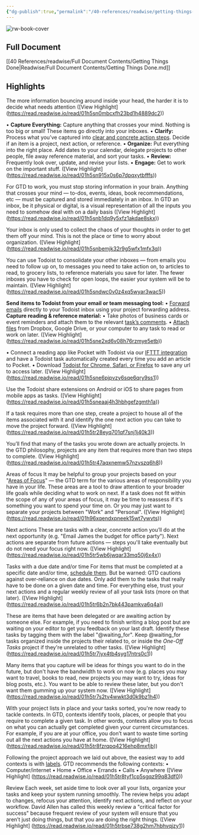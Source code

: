 ```yaml
---
{"dg-publish":true,"permalink":"/40-references/readwise/getting-things-done/","tags":["rw/articles"]}
---
```


![rw-book-cover](https://images.ctfassets.net/dm4oa8qtogq0/7AcwkBK9MtQ2dQijSBGlqw/36c2c3da49c526a62498a27b3fa3875e/Getting_Things_Done_GTD.png?w=1200&fm=jpg)

## Full Document
[[40 References/readwise/Full Document Contents/Getting Things Done\|Readwise/Full Document Contents/Getting Things Done.md]]

## Highlights
The more information bouncing around inside your head, the harder it is to decide what needs attention ([View Highlight] (https://read.readwise.io/read/01h5sn0mbcxfh23bd1h4889dc2))


• **Capture Everything:** Capture anything that crosses your mind. Nothing is too big or small! These items go directly into your inboxes.
• **Clarify:** Process what you’ve captured into [clear and concrete action steps](https://gettingthingsdone.com/2017/02/episode-27-gtd-keys-to-clarifying/). Decide if an item is a project, next action, or reference.
• **Organize:** Put everything into the right place. Add dates to your calendar, delegate projects to other people, file away reference material, and sort your tasks.
• **Review:** Frequently look over, update, and revise your lists.
• **Engage:** Get to work on the important stuff. ([View Highlight] (https://read.readwise.io/read/01h5sn915x0s6p7dpqxytbfffs))


For GTD to work, you must stop storing information in your brain. Anything that crosses your mind — to-dos, events, ideas, book recommendations, etc — must be captured and stored immediately in an inbox. In GTD an inbox, be it physical or digital, is a visual representation of all the inputs you need to somehow deal with on a daily basis ([View Highlight] (https://read.readwise.io/read/01h5snb1dq9y5xfz1akdae8skx))


Your inbox is only used to collect the chaos of your thoughts in order to get them off your mind. This is not the place or time to worry about organization. ([View Highlight] (https://read.readwise.io/read/01h5snbemjk32r9g5wfx1mfx3q))


You can use Todoist to consolidate your other inboxes — from emails you need to follow up on, to messages you need to take action on, to articles to read, to grocery lists, to reference materials you save for later. The fewer inboxes you have to check for open loops, the easier your system will be to maintain. ([View Highlight] (https://read.readwise.io/read/01h5sndwc0v0z4xq5wyar3wac5))


**Send items to Todoist from your email or team messaging tool:**
• [Forward emails](https://get.todoist.help/hc/en-us/articles/360000249160-Forwarding-emails-to-Todoist?itm_campaign=getting_things_done&itm_medium=referral&itm_source=productivity_methods_guides) directly to your Todoist inbox using your project forwarding address.
**Capture reading & reference material:**
• Take photos of business cards or event reminders and attach them to the relevant [task’s comments](https://get.todoist.help/hc/en-us/articles/205348311-Comments-File-Uploads?itm_campaign=getting_things_done&itm_medium=referral&itm_source=productivity_methods_guides).
• [Attach files](https://get.todoist.help/hc/en-us/articles/205348311-Comments-File-Uploads?itm_campaign=getting_things_done&itm_medium=referral&itm_source=productivity_methods_guides) from Dropbox, Google Drive, or your computer to any task to read or work on later. ([View Highlight] (https://read.readwise.io/read/01h5sne2xd6v08h76rzmye5etb))


• Connect a reading app like Pocket with Todoist via our [IFTTT integration](https://ifttt.com/todoist) and have a Todoist task automatically created every time you add an article to Pocket.
• Download [Todoist for Chrome, Safari, or Firefox](https://todoist.com/downloads/browser?itm_campaign=getting_things_done&itm_medium=referral&itm_source=productivity_methods_guides) to save any url to access later. ([View Highlight] (https://read.readwise.io/read/01h5sne6pjpvzy6sqe6qry9ss1))


Use the Todoist share extensions on Android or iOS to share pages from mobile apps as tasks. ([View Highlight] (https://read.readwise.io/read/01h5sneaaj4h3hbhgefzgmth1a))


If a task requires more than one step, create a project to house all of the items associated with it and identify the one next action you can take to move the project forward. ([View Highlight] (https://read.readwise.io/read/01h5tr28eyq701qf7snj1j40k3))


You’ll find that many of the tasks you wrote down are actually projects. In the GTD philosophy, projects are any item that requires more than two steps to complete. ([View Highlight] (https://read.readwise.io/read/01h5tr47aqxnemw57nzvszq6h8))


Areas of focus
It may be helpful to group your projects based on your "[Areas of Focus](https://gettingthingsdone.com/2016/08/episode-20-defining-your-areas-of-focus)" — the GTD term for the various areas of responsibility you have in your life. These areas are a tool to draw attention to your broader life goals while deciding what to work on next. If a task does not fit within the scope of any of your areas of focus, it may be time to reassess if it's something you want to spend your time on. Or you may just want to separate your projects between "Work" and "Personal". ([View Highlight] (https://read.readwise.io/read/01h96xqendxpneek15wt7ywvts))


Next actions
These are tasks with a clear, concrete action you’ll do at the next opportunity (e.g. "Email James the budget for office party"). Next actions are separate from future actions — steps you'll take eventually but do not need your focus right now. ([View Highlight] (https://read.readwise.io/read/01h5tr5wb6jwqar33mq50j6x4x))


Tasks with a due date and/or time
For items that must be completed at a specific date and/or time, [schedule them](https://get.todoist.help/hc/en-us/articles/205325931?itm_campaign=getting_things_done&itm_medium=referral&itm_source=productivity_methods_guides). But be warned: GTD cautions against over-reliance on due dates. Only add them to the tasks that really have to be done on a given date and time. For everything else, trust your next actions and a regular weekly review of all your task lists (more on that later). ([View Highlight] (https://read.readwise.io/read/01h5tr6b2n7bk443pamkva6q4a))


These are items that have been delegated or are awaiting action by someone else. For example, if you need to finish writing a blog post but are waiting on your editor to get you feedback on your last draft. Identify these tasks by tagging them with the label "@waiting_for". Keep @waiting_for tasks organized inside the projects their related to, or inside the *One-Off Tasks* project if they're unrelated to other tasks. ([View Highlight] (https://read.readwise.io/read/01h5tr7jyx4tb4syg17ntrs0c1))


Many items that you capture will be ideas for things you want to do in the future, but don't have the bandwidth to work on now (e.g. places you may want to travel, books to read, new projects you may want to try, ideas for blog posts, etc.). You want to be able to review these later, but you don't want them gumming up your system now. ([View Highlight] (https://read.readwise.io/read/01h5tr7s2tv4wwkt3d0k9bz1h4))


With your project lists in place and your tasks sorted, you're now ready to tackle contexts. In GTD, contexts identify tools, places, or people that you require to complete a given task. In other words, contexts allow you to focus on what you can actually get completed given your current circumstances. For example, if you are at your office, you don’t want to waste time sorting out all the next actions you have at home. ([View Highlight] (https://read.readwise.io/read/01h5tr8fzrqpq4216ehp8mxfjb))


Following the project approach we laid out above, the easiest way to add contexts is with [labels](https://get.todoist.help/hc/en-us/articles/205195042?itm_campaign=getting_things_done&itm_medium=referral&itm_source=productivity_methods_guides). GTD recommends the following contexts:
• Computer/internet
• Home
• Office
• Errands
• Calls
• Anywhere ([View Highlight] (https://read.readwise.io/read/01h5tr8tyf1cp5sgqz99q83df0))


Review
Each week, set aside time to look over all your lists, organize your tasks and keep your system running smoothly. The review helps you adapt to changes, refocus your attention, identify next actions, and reflect on your workflow.
David Allen has called this weekly review a "critical factor for success" because frequent review of your system will ensure that you aren’t just doing things, but that you are doing the right things. ([View Highlight] (https://read.readwise.io/read/01h5trbse738g2hm7hbhvqjzy1))


